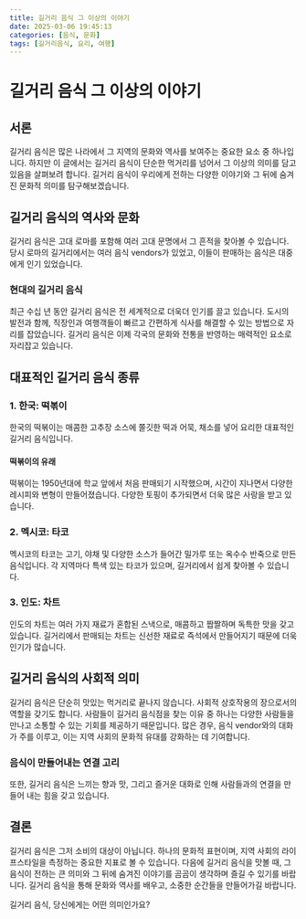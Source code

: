 ```yaml
---
title: 길거리 음식 그 이상의 이야기
date: 2025-03-06 19:45:13
categories: [음식, 문화]
tags: [길거리음식, 요리, 여행]
---
```


# 길거리 음식 그 이상의 이야기

## 서론

길거리 음식은 많은 나라에서 그 지역의 문화와 역사를 보여주는 중요한 요소 중 하나입니다. 하지만 이 글에서는 길거리 음식이 단순한 먹거리를 넘어서 그 이상의 의미를 담고 있음을 살펴보려 합니다. 길거리 음식이 우리에게 전하는 다양한 이야기와 그 뒤에 숨겨진 문화적 의미를 탐구해보겠습니다.

## 길거리 음식의 역사와 문화

길거리 음식은 고대 로마를 포함해 여러 고대 문명에서 그 흔적을 찾아볼 수 있습니다. 당시 로마의 길거리에서는 여러 음식 vendors가 있었고, 이들이 판매하는 음식은 대중에게 인기 있었습니다. 

### 현대의 길거리 음식
최근 수십 년 동안 길거리 음식은 전 세계적으로 더욱더 인기를 끌고 있습니다. 도시의 발전과 함께, 직장인과 여행객들이 빠르고 간편하게 식사를 해결할 수 있는 방법으로 자리를 잡았습니다. 길거리 음식은 이제 각국의 문화와 전통을 반영하는 매력적인 요소로 자리잡고 있습니다.

## 대표적인 길거리 음식 종류

### 1. 한국: 떡볶이

한국의 떡볶이는 매콤한 고추장 소스에 쫄깃한 떡과 어묵, 채소를 넣어 요리한 대표적인 길거리 음식입니다. 

#### 떡볶이의 유래
떡볶이는 1950년대에 학교 앞에서 처음 판매되기 시작했으며, 시간이 지나면서 다양한 레시피와 변형이 만들어졌습니다. 다양한 토핑이 추가되면서 더욱 많은 사랑을 받고 있습니다.

### 2. 멕시코: 타코

멕시코의 타코는 고기, 야채 및 다양한 소스가 들어간 밀가루 또는 옥수수 반죽으로 만든 음식입니다. 각 지역마다 특색 있는 타코가 있으며, 길거리에서 쉽게 찾아볼 수 있습니다.

### 3. 인도: 차트

인도의 차트는 여러 가지 재료가 혼합된 스낵으로, 매콤하고 짭짤하며 독특한 맛을 갖고 있습니다. 길거리에서 판매되는 차트는 신선한 재료로 즉석에서 만들어지기 때문에 더욱 인기가 많습니다.

## 길거리 음식의 사회적 의미

길거리 음식은 단순히 맛있는 먹거리로 끝나지 않습니다. 사회적 상호작용의 장으로서의 역할을 갖기도 합니다. 사람들이 길거리 음식점을 찾는 이유 중 하나는 다양한 사람들을 만나고 소통할 수 있는 기회를 제공하기 때문입니다. 많은 경우, 음식 vendor와의 대화가 주를 이루고, 이는 지역 사회의 문화적 유대를 강화하는 데 기여합니다.

### 음식이 만들어내는 연결 고리
또한, 길거리 음식은 느끼는 향과 맛, 그리고 즐거운 대화로 인해 사람들과의 연결을 만들어 내는 힘을 갖고 있습니다. 

## 결론

길거리 음식은 그저 소비의 대상이 아닙니다. 하나의 문화적 표현이며, 지역 사회의 라이프스타일을 측정하는 중요한 지표로 볼 수 있습니다. 다음에 길거리 음식을 맛볼 때, 그 음식이 전하는 큰 의미와 그 뒤에 숨겨진 이야기를 곰곰이 생각하며 즐길 수 있기를 바랍니다. 길거리 음식을 통해 문화와 역사를 배우고, 소중한 순간들을 만들어가길 바랍니다.

길거리 음식, 당신에게는 어떤 의미인가요?